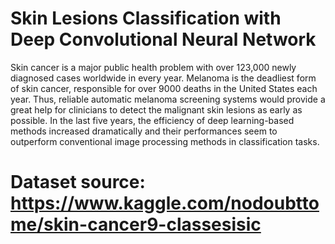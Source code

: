 # Skin Lesions Classification with Deep Convolutional Neural Network
Skin cancer is a major public health problem with over 123,000 newly diagnosed cases worldwide in every year. Melanoma is the deadliest form of skin cancer, responsible for over 9000 deaths in the United States each year. Thus, reliable automatic melanoma screening systems would provide a great help for clinicians to detect the malignant skin lesions as early as possible. In the last five years, the efficiency of deep learning-based methods increased dramatically and their performances seem to outperform conventional image processing methods in classification tasks.
# Dataset source: https://www.kaggle.com/nodoubttome/skin-cancer9-classesisic
